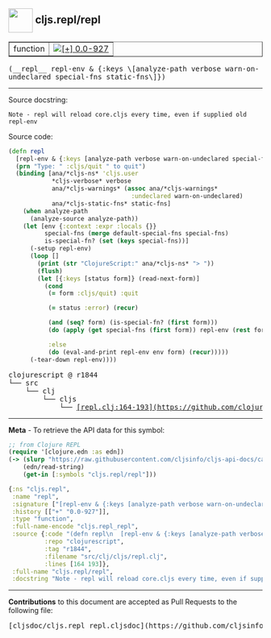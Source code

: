## <img width="48px" valign="middle" src="http://i.imgur.com/Hi20huC.png"> cljs.repl/repl

 <table border="1">
<tr>

<td>function</td>
<td><a href="https://github.com/cljsinfo/cljs-api-docs/tree/0.0-927"><img valign="middle" alt="[+] 0.0-927" src="https://img.shields.io/badge/+-0.0--927-lightgrey.svg"></a> </td>
</tr>
</table>

 <samp>
(__repl__ repl-env & {:keys \[analyze-path verbose warn-on-undeclared special-fns static-fns\]})<br>
</samp>

---




Source docstring:

```
Note - repl will reload core.cljs every time, even if supplied old repl-env
```

Source code:

```clj
(defn repl
  [repl-env & {:keys [analyze-path verbose warn-on-undeclared special-fns static-fns]}]
  (prn "Type: " :cljs/quit " to quit")
  (binding [ana/*cljs-ns* 'cljs.user
            *cljs-verbose* verbose
            ana/*cljs-warnings* (assoc ana/*cljs-warnings*
                                  :undeclared warn-on-undeclared)
            ana/*cljs-static-fns* static-fns]
    (when analyze-path
      (analyze-source analyze-path))
    (let [env {:context :expr :locals {}}
          special-fns (merge default-special-fns special-fns)
          is-special-fn? (set (keys special-fns))]
      (-setup repl-env)
      (loop []
        (print (str "ClojureScript:" ana/*cljs-ns* "> "))
        (flush)
        (let [{:keys [status form]} (read-next-form)]
          (cond
           (= form :cljs/quit) :quit

           (= status :error) (recur)

           (and (seq? form) (is-special-fn? (first form)))
           (do (apply (get special-fns (first form)) repl-env (rest form)) (newline) (recur))

           :else
           (do (eval-and-print repl-env env form) (recur)))))
      (-tear-down repl-env))))
```

 <pre>
clojurescript @ r1844
└── src
    └── clj
        └── cljs
            └── <ins>[repl.clj:164-193](https://github.com/clojure/clojurescript/blob/r1844/src/clj/cljs/repl.clj#L164-L193)</ins>
</pre>


---

__Meta__ - To retrieve the API data for this symbol:

```clj
;; from Clojure REPL
(require '[clojure.edn :as edn])
(-> (slurp "https://raw.githubusercontent.com/cljsinfo/cljs-api-docs/catalog/cljs-api.edn")
    (edn/read-string)
    (get-in [:symbols "cljs.repl/repl"]))
```

```clj
{:ns "cljs.repl",
 :name "repl",
 :signature ["[repl-env & {:keys [analyze-path verbose warn-on-undeclared special-fns static-fns]}]"],
 :history [["+" "0.0-927"]],
 :type "function",
 :full-name-encode "cljs.repl_repl",
 :source {:code "(defn repl\n  [repl-env & {:keys [analyze-path verbose warn-on-undeclared special-fns static-fns]}]\n  (prn \"Type: \" :cljs/quit \" to quit\")\n  (binding [ana/*cljs-ns* 'cljs.user\n            *cljs-verbose* verbose\n            ana/*cljs-warnings* (assoc ana/*cljs-warnings*\n                                  :undeclared warn-on-undeclared)\n            ana/*cljs-static-fns* static-fns]\n    (when analyze-path\n      (analyze-source analyze-path))\n    (let [env {:context :expr :locals {}}\n          special-fns (merge default-special-fns special-fns)\n          is-special-fn? (set (keys special-fns))]\n      (-setup repl-env)\n      (loop []\n        (print (str \"ClojureScript:\" ana/*cljs-ns* \"> \"))\n        (flush)\n        (let [{:keys [status form]} (read-next-form)]\n          (cond\n           (= form :cljs/quit) :quit\n\n           (= status :error) (recur)\n\n           (and (seq? form) (is-special-fn? (first form)))\n           (do (apply (get special-fns (first form)) repl-env (rest form)) (newline) (recur))\n\n           :else\n           (do (eval-and-print repl-env env form) (recur)))))\n      (-tear-down repl-env))))",
          :repo "clojurescript",
          :tag "r1844",
          :filename "src/clj/cljs/repl.clj",
          :lines [164 193]},
 :full-name "cljs.repl/repl",
 :docstring "Note - repl will reload core.cljs every time, even if supplied old repl-env"}

```

---

__Contributions__ to this document are accepted as Pull Requests to the following file:

 <pre>
[cljsdoc/cljs.repl_repl.cljsdoc](https://github.com/cljsinfo/cljs-api-docs/blob/master/cljsdoc/cljs.repl_repl.cljsdoc)
</pre>

